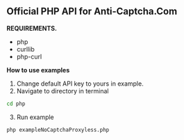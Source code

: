 ## Official PHP API for Anti-Captcha.Com

**REQUIREMENTS.**

- php
- curllib
- php-curl


**How to use examples**
1. Change default API key to yours in example.
2. Navigate to directory in terminal
```bash
cd php
```
3. Run example
```bash
php exampleNoCaptchaProxyless.php
```



